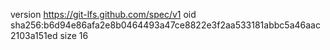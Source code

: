 version https://git-lfs.github.com/spec/v1
oid sha256:b6d94e86afa2e8b0464493a47ce8822e3f2aa533181abbc5a46aac2103a151ed
size 16
